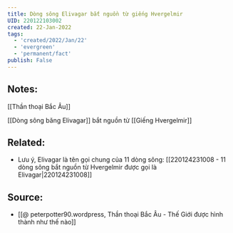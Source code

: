 ```yaml
---
title: Dòng sông Elivagar bắt nguồn từ giếng Hvergelmir
UID: 220122103002
created: 22-Jan-2022
tags:
  - 'created/2022/Jan/22'
  - 'evergreen'
  - 'permanent/fact'
publish: False
---
```

## Notes:
[[Thần thoại Bắc Âu]]

[[Dòng sông băng Elivagar]] bắt nguồn từ [[Giếng Hvergelmir]]

## Related:
- Lưu ý, Elivagar là tên gọi chung của 11 dòng sông: [[220124231008 - 11 dòng sông bắt nguồn từ Hvergelmir được gọi là Elivagar|220124231008]]
## Source:
- [[@ peterpotter90.wordpress, Thần thoại Bắc Âu - Thế Giới được hình thành như thế nào]]


